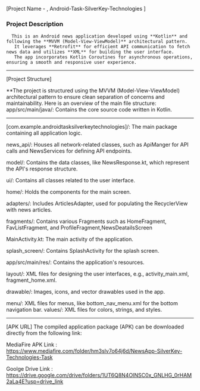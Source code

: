 [Project Name - , Android-Task-SilverKey-Technologies ]
### Project Description
      This is an Android news application developed using **Kotlin** and following the **MVVM (Model-View-ViewModel)** architectural pattern.
       It leverages **Retrofit** for efficient API communication to fetch news data and utilizes **XML** for building the user interface. 
       The app incorporates Kotlin Coroutines for asynchronous operations, ensuring a smooth and responsive user experience.
-------------------------------------------------------------------------------------------------------------------------------
[Project Structure]

**The project is structured using the MVVM (Model-View-ViewModel) architectural pattern to ensure clean separation of concerns and maintainability. 
Here is an overview of the main file structure:
app/src/main/java/: Contains the core source code written in Kotlin.
*****
[com.example.androidtasksilverkeytechnologies]/: The main package containing all application logic.

news_api/: Houses all network-related classes, such as ApiManger for API calls and NewsServices for defining API endpoints.

model/: Contains the data classes, like NewsResponse.kt, which represent the API's response structure.

ui/: Contains all classes related to the user interface.

home/: Holds the components for the main screen.

adapters/: Includes ArticlesAdapter, used for populating the RecyclerView with news articles.

fragments/: Contains various Fragments such as HomeFragment, FavListFragment, and ProfileFragment,NewsDeatailsScreen

MainActivity.kt: The main activity of the application.

splash_screen/: Contains SplashActivity for the splash screen.

app/src/main/res/: Contains the application's resources.

layout/: XML files for designing the user interfaces, e.g., activity_main.xml, fragment_home.xml.

drawable/: Images, icons, and vector drawables used in the app.

menu/: XML files for menus, like bottom_nav_menu.xml for the bottom navigation bar.
values/: XML files for colors, strings, and styles.

**************************************************************************************************************************
[APK URL]
The compiled application package (APK) can be downloaded directly from the following link:

MediaFire APK Link : https://www.mediafire.com/folder/hm3slv7o64j6d/NewsApp-SilverKey-Technologies-Task

Goolge Drive Link :  https://drive.google.com/drive/folders/1UT6Q8N4OINSC0x_GNLHG_0rHAM2aLa4E?usp=drive_link
